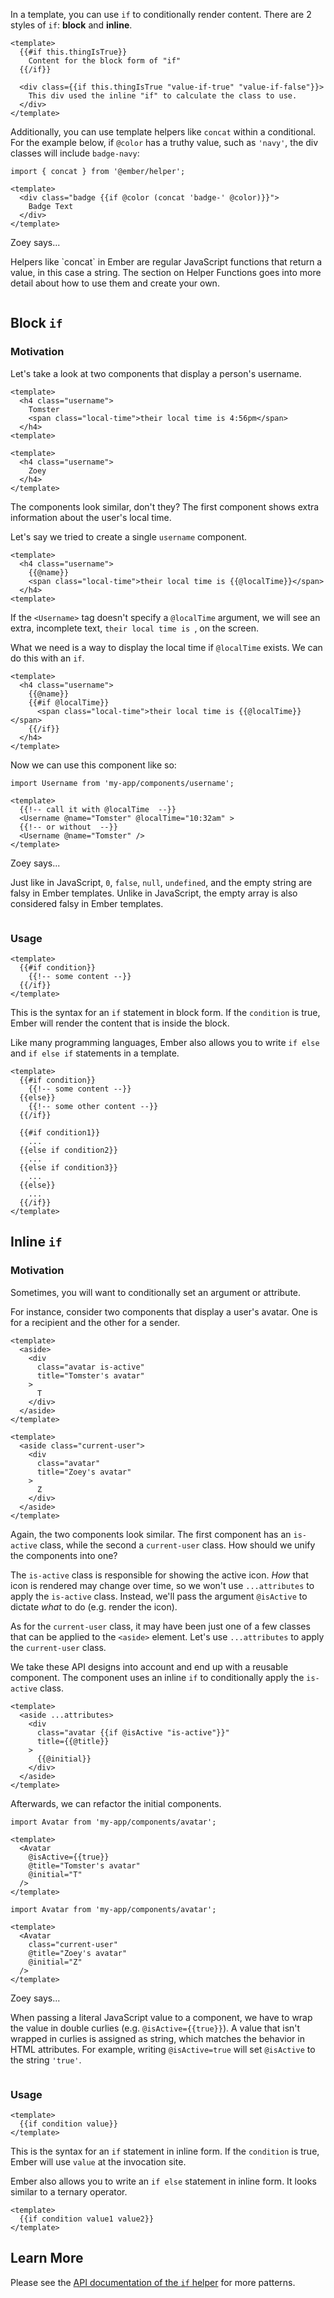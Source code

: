 In a template, you can use `if` to conditionally render content.
There are 2 styles of `if`: **block** and **inline**.

```gjs
<template>
  {{#if this.thingIsTrue}}
    Content for the block form of "if"
  {{/if}}

  <div class={{if this.thingIsTrue "value-if-true" "value-if-false"}}>
    This div used the inline "if" to calculate the class to use.
  </div>
</template>
```

Additionally, you can use template helpers like `concat` within a conditional. For the example below, if `@color` has a truthy value, such as `'navy'`, the div classes will include `badge-navy`:

```gjs
import { concat } from '@ember/helper';

<template>
  <div class="badge {{if @color (concat 'badge-' @color)}}">
    Badge Text
  </div>
</template>
```

<div class="cta">
  <div class="cta-note">
    <div class="cta-note-body">
      <div class="cta-note-heading">Zoey says...</div>
      <div class="cta-note-message">
        <p>
          Helpers like `concat` in Ember are regular JavaScript functions that 
          return a value, in this case a string.
          The section on Helper Functions goes into more detail about how to use them and create your own.
        </p>
      </div>
    </div>
    <img src="/images/mascots/zoey.png" role="presentation" alt="">
  </div>
</div>


## Block `if`

### Motivation

Let's take a look at two components that display a person's username.

```gjs {data-filename="app/components/received-message/username.gjs"}
<template>
  <h4 class="username">
    Tomster
    <span class="local-time">their local time is 4:56pm</span>
  </h4>
<template>
```

```gjs {data-filename="app/components/sent-message/username.gjs"}
<template>
  <h4 class="username">
    Zoey
  </h4>
</template>
```

The components look similar, don't they?
The first component shows extra information about the user's local time.

Let's say we tried to create a single `username` component.

```gjs {data-filename="app/components/username.gjs"}
<template>
  <h4 class="username">
    {{@name}}
    <span class="local-time">their local time is {{@localTime}}</span>
  </h4>
<template>
```

If the `<Username>` tag doesn't specify a `@localTime` argument,
we will see an extra, incomplete text, `their local time is `, on the screen.

What we need is a way to display the local time if `@localTime` exists.
We can do this with an `if`.

```gjs {data-filename="app/components/username.gjs"}
<template>
  <h4 class="username">
    {{@name}}
    {{#if @localTime}}
      <span class="local-time">their local time is {{@localTime}}</span>
    {{/if}}
  </h4>
</template>
```

Now we can use this component like so:

```gjs
import Username from 'my-app/components/username';

<template>
  {{!-- call it with @localTime  --}}
  <Username @name="Tomster" @localTime="10:32am" >
  {{!-- or without  --}}
  <Username @name="Tomster" />
</template>
```

<div class="cta">
  <div class="cta-note">
    <div class="cta-note-body">
      <div class="cta-note-heading">Zoey says...</div>
      <div class="cta-note-message">
        <p>
          Just like in JavaScript, <code>0</code>, <code>false</code>,
          <code>null</code>, <code>undefined</code>, and
          the empty string are falsy in Ember templates.
          Unlike in JavaScript, the empty array is also considered falsy in Ember templates.
        </p>
      </div>
    </div>
    <img src="/images/mascots/zoey.png" role="presentation" alt="">
  </div>
</div>

### Usage

```gjs {data-filename="app/components/my-component.gjs"}
<template>
  {{#if condition}}
    {{!-- some content --}}
  {{/if}}
</template>
```

This is the syntax for an `if` statement in block form.
If the `condition` is true, Ember will render the content that is inside the block.

Like many programming languages, Ember also allows you to write `if else` and
`if else if` statements in a template.

```gjs {data-filename="app/components/my-component.gjs"}
<template>
  {{#if condition}}
    {{!-- some content --}}
  {{else}}
    {{!-- some other content --}}
  {{/if}}

  {{#if condition1}}
    ...
  {{else if condition2}}
    ...
  {{else if condition3}}
    ...
  {{else}}
    ...
  {{/if}}
</template>
```


## Inline `if`

### Motivation

Sometimes, you will want to conditionally set an argument or attribute.

For instance, consider two components that display a user's avatar.
One is for a recipient and the other for a sender.

```gjs {data-filename="app/components/received-message/avatar.gjs"}
<template>
  <aside>
    <div
      class="avatar is-active"
      title="Tomster's avatar"
    >
      T
    </div>
  </aside>
</template>
```

```gjs {data-filename="app/components/sent-message/avatar.gjs"}
<template>
  <aside class="current-user">
    <div
      class="avatar"
      title="Zoey's avatar"
    >
      Z
    </div>
  </aside>
</template>
```

Again, the two components look similar.
The first component has an `is-active` class, while the second a `current-user` class.
How should we unify the components into one?

The `is-active` class is responsible for showing the active icon.
_How_ that icon is rendered may change over time,
so we won't use `...attributes` to apply the `is-active` class.
Instead, we'll pass the argument `@isActive` to dictate _what_ to do (e.g. render the icon).

As for the `current-user` class, it may have been just one of a few classes
that can be applied to the `<aside>` element.
Let's use `...attributes` to apply the `current-user` class.

We take these API designs into account and end up with a reusable component.
The component uses an inline `if` to conditionally apply the `is-active` class.

```gjs {data-filename="app/components/avatar.gjs"}
<template>
  <aside ...attributes>
    <div
      class="avatar {{if @isActive "is-active"}}"
      title={{@title}}
    >
      {{@initial}}
    </div>
  </aside>
</template>
```

Afterwards, we can refactor the initial components.

```gjs {data-filename="app/components/received-message/avatar.gjs"}
import Avatar from 'my-app/components/avatar';

<template>
  <Avatar
    @isActive={{true}}
    @title="Tomster's avatar"
    @initial="T"
  />
</template>
```

```gjs {data-filename="app/components/sent-message/avatar.gjs"}
import Avatar from 'my-app/components/avatar';

<template>
  <Avatar
    class="current-user"
    @title="Zoey's avatar"
    @initial="Z"
  />
</template>
```

<div class="cta">
  <div class="cta-note">
    <div class="cta-note-body">
      <div class="cta-note-heading">Zoey says...</div>
      <div class="cta-note-message">
        <p>
          When passing a literal JavaScript value to a component,
          we have to wrap the value in double curlies (e.g. <code>@isActive={{true}}</code>).
          A value that isn't wrapped in curlies is assigned as string,
          which matches the behavior in HTML attributes.
          For example, writing <code>@isActive=true</code> will set <code>@isActive</code> to the string <code>'true'</code>.
        </p>
      </div>
    </div>
    <img src="/images/mascots/zoey.png" role="presentation" alt="">
  </div>
</div>

### Usage

```gjs {data-filename="app/components/my-component.gjs"}
<template>
  {{if condition value}}
</template>
```

This is the syntax for an `if` statement in inline form.
If the `condition` is true, Ember will use `value` at the invocation site.

Ember also allows you to write an `if else` statement in inline form.
It looks similar to a ternary operator.

```gjs {data-filename="app/components/my-component.gjs"}
<template>
  {{if condition value1 value2}}
</template>
```


## Learn More

Please see the [API documentation of the `if` helper](https://api.emberjs.com/ember/6.7.0/classes/Ember.Templates.helpers/methods/if?anchor=if) for more patterns.
